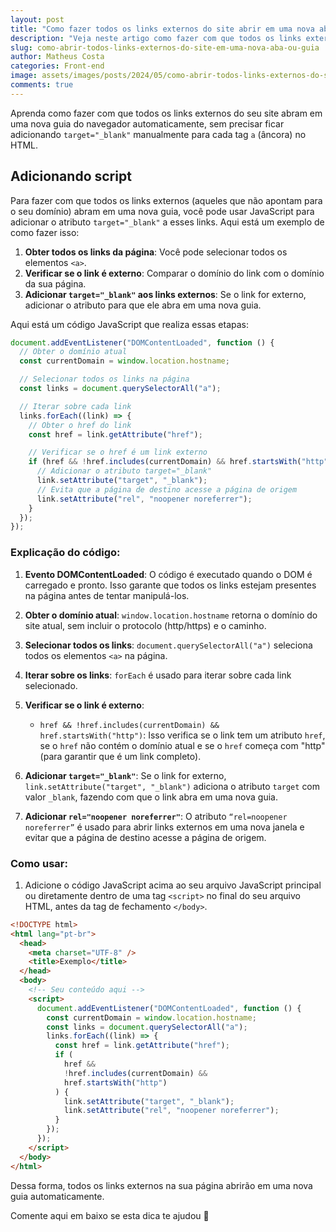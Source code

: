 ```yaml
---
layout: post
title: "Como fazer todos os links externos do site abrir em uma nova aba/guia"
description: "Veja neste artigo como fazer com que todos os links externos do seu site abram em uma nova guia do navegador."
slug: como-abrir-todos-links-externos-do-site-em-uma-nova-aba-ou-guia
author: Matheus Costa
categories: Front-end
image: assets/images/posts/2024/05/como-abrir-todos-links-externos-do-site-em-uma-nova-aba-ou-guia.jpg
comments: true
---
```


Aprenda como fazer com que todos os links externos do seu site abram em uma nova guia do navegador automaticamente, sem precisar ficar adicionando `target="_blank"` manualmente para cada tag `a` (âncora) no HTML.

## Adicionando script

Para fazer com que todos os links externos (aqueles que não apontam para o seu domínio) abram em uma nova guia, você pode usar JavaScript para adicionar o atributo `target="_blank"` a esses links. Aqui está um exemplo de como fazer isso:

1. **Obter todos os links da página**: Você pode selecionar todos os elementos `<a>`.
2. **Verificar se o link é externo**: Comparar o domínio do link com o domínio da sua página.
3. **Adicionar `target="_blank"` aos links externos**: Se o link for externo, adicionar o atributo para que ele abra em uma nova guia.

Aqui está um código JavaScript que realiza essas etapas:

```javascript
document.addEventListener("DOMContentLoaded", function () {
  // Obter o domínio atual
  const currentDomain = window.location.hostname;

  // Selecionar todos os links na página
  const links = document.querySelectorAll("a");

  // Iterar sobre cada link
  links.forEach((link) => {
    // Obter o href do link
    const href = link.getAttribute("href");

    // Verificar se o href é um link externo
    if (href && !href.includes(currentDomain) && href.startsWith("http")) {
      // Adicionar o atributo target="_blank"
      link.setAttribute("target", "_blank");
      // Evita que a página de destino acesse a página de origem
      link.setAttribute("rel", "noopener noreferrer");
    }
  });
});
```

### Explicação do código:

1. **Evento DOMContentLoaded**: O código é executado quando o DOM é carregado e pronto. Isso garante que todos os links estejam presentes na página antes de tentar manipulá-los.

2. **Obter o domínio atual**: `window.location.hostname` retorna o domínio do site atual, sem incluir o protocolo (http/https) e o caminho.

3. **Selecionar todos os links**: `document.querySelectorAll("a")` seleciona todos os elementos `<a>` na página.

4. **Iterar sobre os links**: `forEach` é usado para iterar sobre cada link selecionado.

5. **Verificar se o link é externo**:

   - `href && !href.includes(currentDomain) && href.startsWith("http")`: Isso verifica se o link tem um atributo `href`, se o `href` não contém o domínio atual e se o `href` começa com "http" (para garantir que é um link completo).

6. **Adicionar `target="_blank"`**: Se o link for externo, `link.setAttribute("target", "_blank")` adiciona o atributo `target` com valor `_blank`, fazendo com que o link abra em uma nova guia.

7. **Adicionar `rel="noopener noreferrer"`**: O atributo `“rel=noopener noreferrer”` é usado para abrir links externos em uma nova janela e evitar que a página de destino acesse a página de origem.

### Como usar:

1. Adicione o código JavaScript acima ao seu arquivo JavaScript principal ou diretamente dentro de uma tag `<script>` no final do seu arquivo HTML, antes da tag de fechamento `</body>`.

```html
<!DOCTYPE html>
<html lang="pt-br">
  <head>
    <meta charset="UTF-8" />
    <title>Exemplo</title>
  </head>
  <body>
    <!-- Seu conteúdo aqui -->
    <script>
      document.addEventListener("DOMContentLoaded", function () {
        const currentDomain = window.location.hostname;
        const links = document.querySelectorAll("a");
        links.forEach((link) => {
          const href = link.getAttribute("href");
          if (
            href &&
            !href.includes(currentDomain) &&
            href.startsWith("http")
          ) {
            link.setAttribute("target", "_blank");
            link.setAttribute("rel", "noopener noreferrer");
          }
        });
      });
    </script>
  </body>
</html>
```

Dessa forma, todos os links externos na sua página abrirão em uma nova guia automaticamente.

Comente aqui em baixo se esta dica te ajudou 👊
